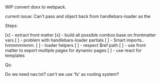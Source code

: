 WIP convert doxx to webpack.

current issue:
Can't pass and object back from handlebars-loader as the 

Steps:

[x] - extract front matter
[x] - build all possible combos base on frontmatter vars
[ ] - problem with handlebars-loader partials
[ ] - Smart imports.. hmmmmmmm.
[ ] - loader helpers
[ ] - respect $ref path
[ ] - use front matter to export multiple pages for dynamic pages
[ ] - use react for templates


Qs:

Do we need nav.txt? can't we use 'fs' as routing system?
